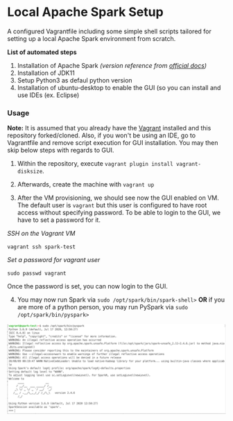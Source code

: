 # Local Apache Spark Setup

A configured Vagrantfile including some simple shell scripts tailored for setting up a local Apache Spark environment from scratch.

**List of automated steps**
  1. Installation of Apache Spark _(version reference from [official docs](https://spark.apache.org/downloads.html))_
  2. Installation of JDK11
  3. Setup Python3 as defaul python version
  4. Installation of ubuntu-desktop to enable the GUI (so you can install and use IDEs (ex. Eclipse)


### Usage
**Note:** It is assumed that you already have the [Vagrant](https://www.vagrantup.com) installed and this repository forked/cloned. Also, if you won't be using an IDE, go to Vagrantfile and remove script execution for GUI installation. You may then skip below steps with regards to GUI.
  1. Within the repository, execute `vagrant plugin install vagrant-disksize`.

  2. Afterwards, create the machine with `vagrant up`

  3. After the VM provisioning, we should see now the GUI enabled on VM. The default user is `vagrant` but this user is configured to have root access without specifying password. To be able to login to the GUI, we have to set a password for it.

_SSH on the Vagrant VM_
```
vagrant ssh spark-test
```

_Set a password for vagrant user_
```
sudo passwd vagrant
```

Once the password is set, you can now login to the GUI.

  4. You may now run Spark via `sudo /opt/spark/bin/spark-shell>` **OR** if you are more of a python person, you may run PySpark via `sudo /opt/spark/bin/pyspark>`
  
  ![pyspark sample](/images/pyspark.png)
